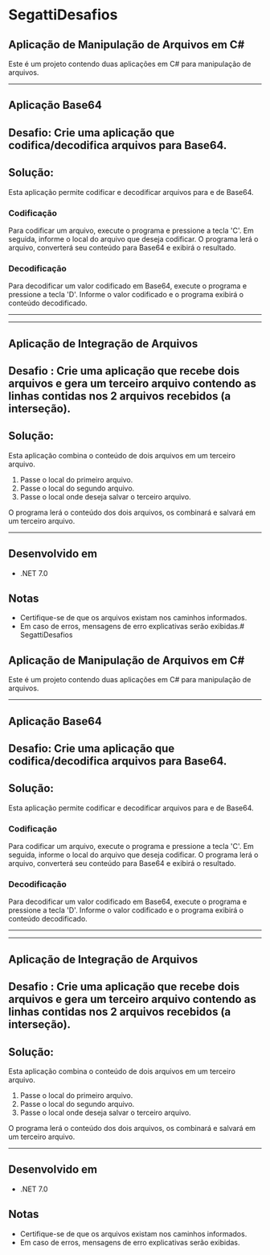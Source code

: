 # SegattiDesafios
## Aplicação de Manipulação de Arquivos em C#

Este é um projeto contendo duas aplicações em C# para manipulação de arquivos.

------------------------------------------------------------------------------------------------------------------------------------------------------------------------------------------------------------------------------
## Aplicação Base64
## Desafio: Crie uma aplicação que codifica/decodifica arquivos para Base64.

## Solução:
Esta aplicação permite codificar e decodificar arquivos para e de Base64.

### Codificação

Para codificar um arquivo, execute o programa e pressione a tecla 'C'. Em seguida, informe o local do arquivo que deseja codificar. O programa lerá o arquivo, converterá seu conteúdo para Base64 e exibirá o resultado.

### Decodificação

Para decodificar um valor codificado em Base64, execute o programa e pressione a tecla 'D'. Informe o valor codificado e o programa exibirá o conteúdo decodificado.

------------------------------------------------------------------------------------------------------------------------------------------------------------------------------------------------------------------------------

------------------------------------------------------------------------------------------------------------------------------------------------------------------------------------------------------------------------------
## Aplicação de Integração de Arquivos
## Desafio : Crie uma aplicação que recebe dois arquivos e gera um terceiro arquivo contendo as linhas contidas nos 2 arquivos recebidos (a interseção).

## Solução:
Esta aplicação combina o conteúdo de dois arquivos em um terceiro arquivo.

1. Passe o local do primeiro arquivo.
2. Passe o local do segundo arquivo.
3. Passe o local onde deseja salvar o terceiro arquivo.

O programa lerá o conteúdo dos dois arquivos, os combinará e salvará em um terceiro arquivo.


------------------------------------------------------------------------------------------------------------------------------------------------------------------------------------------------------------------------------


## Desenvolvido em

- .NET 7.0

## Notas

- Certifique-se de que os arquivos existam nos caminhos informados.
- Em caso de erros, mensagens de erro explicativas serão exibidas.# SegattiDesafios
## Aplicação de Manipulação de Arquivos em C#

Este é um projeto contendo duas aplicações em C# para manipulação de arquivos.

------------------------------------------------------------------------------------------------------------------------------------------------------------------------------------------------------------------------------
## Aplicação Base64
## Desafio: Crie uma aplicação que codifica/decodifica arquivos para Base64.

## Solução:
Esta aplicação permite codificar e decodificar arquivos para e de Base64.

### Codificação

Para codificar um arquivo, execute o programa e pressione a tecla 'C'. Em seguida, informe o local do arquivo que deseja codificar. O programa lerá o arquivo, converterá seu conteúdo para Base64 e exibirá o resultado.

### Decodificação

Para decodificar um valor codificado em Base64, execute o programa e pressione a tecla 'D'. Informe o valor codificado e o programa exibirá o conteúdo decodificado.

------------------------------------------------------------------------------------------------------------------------------------------------------------------------------------------------------------------------------

------------------------------------------------------------------------------------------------------------------------------------------------------------------------------------------------------------------------------
## Aplicação de Integração de Arquivos
## Desafio : Crie uma aplicação que recebe dois arquivos e gera um terceiro arquivo contendo as linhas contidas nos 2 arquivos recebidos (a interseção).

## Solução:
Esta aplicação combina o conteúdo de dois arquivos em um terceiro arquivo.

1. Passe o local do primeiro arquivo.
2. Passe o local do segundo arquivo.
3. Passe o local onde deseja salvar o terceiro arquivo.

O programa lerá o conteúdo dos dois arquivos, os combinará e salvará em um terceiro arquivo.


------------------------------------------------------------------------------------------------------------------------------------------------------------------------------------------------------------------------------


## Desenvolvido em

- .NET 7.0

## Notas

- Certifique-se de que os arquivos existam nos caminhos informados.
- Em caso de erros, mensagens de erro explicativas serão exibidas.
